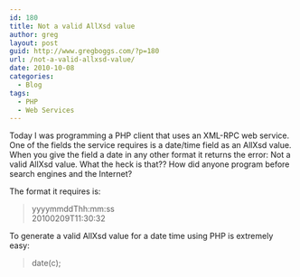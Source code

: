 ```yaml
---
id: 180
title: Not a valid AllXsd value
author: greg
layout: post
guid: http://www.gregboggs.com/?p=180
url: /not-a-valid-allxsd-value/
date: 2010-10-08
categories:
  - Blog
tags:
  - PHP
  - Web Services
---
```

Today I was programming a PHP client that uses an XML-RPC web service. One of the fields the service requires is a date/time field as an AllXsd value. When you give the field a date in any other format it returns the error: Not a valid AllXsd value. What the heck is that?? How did anyone program before search engines and the Internet?

The format it requires is:

> yyyymmddThh:mm:ss  
> 20100209T11:30:32

To generate a valid AllXsd value for a date time using PHP is extremely easy:

> date(c);